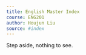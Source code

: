 ```yaml
---
title: English Master Index
course: ENG201
author: Houjun Liu
source: #index
---
```


Step aside, nothing to see.